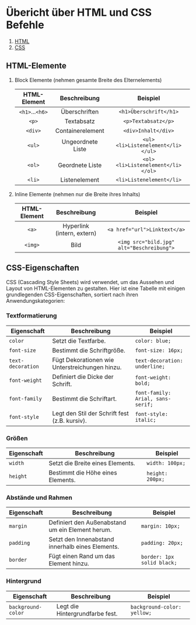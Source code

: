 # Übericht über HTML und CSS Befehle

1. [HTML](#html-elemente)
2. [CSS](#css-eigenschaften)

## HTML-Elemente

1. Block Elemente (nehmen gesamte Breite des Elternelements)

    | HTML-Element  | Beschreibung                               | Beispiel                             |
    |:-------------:|:------------------------------------------:|:------------------------------------:|
    | `<h1>`...`<h6>` | Überschriften                            | `<h1>Überschrift</h1>`               |
    | `<p>`          | Textabsatz                                | `<p>Textabsatz</p>`                  |
    | `<div>`        | Containerelement                          | `<div>Inhalt</div>`                  |
    | `<ul>`         | Ungeordnete Liste                         | `<ul><li>Listenelement</li></ul>`    |
    | `<ol>`         | Geordnete Liste                           | `<ol><li>Listenelement</li></ol>`    |
    | `<li>`         | Listenelement                             | `<li>Listenelement</li>`             |

2. Inline Elemente (nehmen nur die Breite ihres Inhalts)

    | HTML-Element | Beschreibung                    | Beispiel                              |
    |:------------:|:-------------------------------:|:-------------------------------------:|
    | `<a>`        | Hyperlink (intern, extern)      | `<a href="url">Linktext</a>`          |
    | `<img>`      | Bild                            | `<img src="bild.jpg" alt="Beschreibung">` |


## CSS-Eigenschaften

CSS (Cascading Style Sheets) wird verwendet, um das Aussehen und Layout von HTML-Elementen zu gestalten. Hier ist eine Tabelle mit einigen grundlegenden CSS-Eigenschaften, sortiert nach ihren Anwendungskategorien:

### Textformatierung
| Eigenschaft       | Beschreibung                                   | Beispiel                        |
|-------------------|------------------------------------------------|---------------------------------|
| `color`           | Setzt die Textfarbe.                           | `color: blue;`                  |
| `font-size`       | Bestimmt die Schriftgröße.                     | `font-size: 16px;`              |
| `text-decoration` | Fügt Dekorationen wie Unterstreichungen hinzu. | `text-decoration: underline;`   |
| `font-weight`     | Definiert die Dicke der Schrift.               | `font-weight: bold;`            |
| `font-family`     | Bestimmt die Schriftart.                       | `font-family: Arial, sans-serif;`|
| `font-style`      | Legt den Stil der Schrift fest (z.B. kursiv).  | `font-style: italic;`           |

### Größen
| Eigenschaft | Beschreibung                            | Beispiel              |
|-------------|-----------------------------------------|-----------------------|
| `width`     | Setzt die Breite eines Elements.        | `width: 100px;`       |
| `height`    | Bestimmt die Höhe eines Elements.       | `height: 200px;`      |

### Abstände und Rahmen
| Eigenschaft | Beschreibung                                   | Beispiel             |
|-------------|------------------------------------------------|----------------------|
| `margin`    | Definiert den Außenabstand um ein Element herum.| `margin: 10px;`     |
| `padding`   | Setzt den Innenabstand innerhalb eines Elements.| `padding: 20px;`    |
| `border`    | Fügt einen Rand um das Element hinzu.           | `border: 1px solid black;`|

### Hintergrund
| Eigenschaft        | Beschreibung                          | Beispiel                    |
|--------------------|---------------------------------------|-----------------------------|
| `background-color` | Legt die Hintergrundfarbe fest.       | `background-color: yellow;` |
